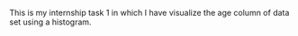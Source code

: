 This is my internship task 1 in which I have visualize the age column of data set using a histogram.
